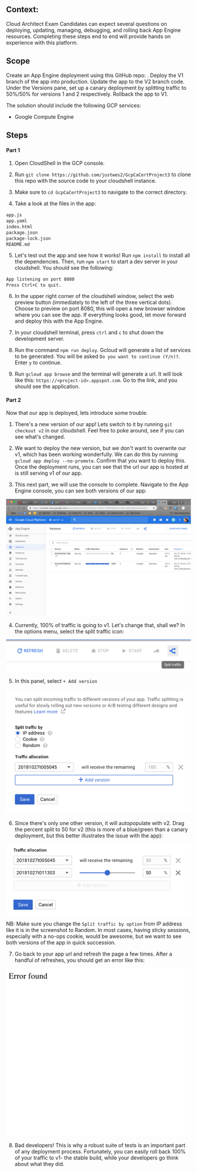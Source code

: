 Context:
--
Cloud Architect Exam Candidates can expect several questions on deploying, updating, managing, debugging, and rolling back App Engine resources. Completing these steps end to end will provide hands on experience with this platform.



Scope
--
Create an App Engine deployment using this GitHub repo: <coming soon>.
Deploy the V1 branch of the app into production.
Update the app to the V2 branch code.
Under the Versions pane, set up a canary deployment by splitting traffic to 50%/50% for versions 1 and 2 respectively.
Rollback the app to V1.

The solution should include the following GCP services:

- Google Compute Engine

Steps
--
#### Part 1

1. Open CloudShell in the GCP console.

2. Run `git clone https://github.com/justwes2/GcpCaCertProject3` to clone this repo with the source code to your cloudshell instance.

3. Make sure to `cd GcpCaCertProject3` to navigate to the correct directory.

4. Take a look at the files in the app:
```
app.js  
app.yaml  
index.html  
package.json  
package-lock.json  
README.md
```

5. Let's test out the app and see how it works! Run `npm install` to install all the dependencies. Then, run `npm start` to start a dev server in your cloudshell. You should see the following:
```
App listening on port 8080
Press Ctrl+C to quit.
```

6. In the upper right corner of the cloudshell window, select the web preview button (immediately to the left of the three vertical dots). Choose to preview on port 8080, this will open a new browser window where you can see the app. If everything looks good, let move forward and deploy this with the App Engine.

7. In your cloudshell terminal, press `ctrl` and `c` to shut down the development server.

8. Run the command `npm run deploy`. Gcloud will generate a list of services to be generated. You will be asked `Do you want to continue (Y/n)?`. Enter `y` to continue.

9. Run `gcloud app browse` and the terminal will generate a url. It will look like this: `https://<project-id>.appspot.com`. Go to the link, and you should see the application.

#### Part 2
Now that our app is deployed, lets introduce some trouble.

1. There's a new version of our app! Lets switch to it by running `git checkout v2` in our cloudshell. Feel free to poke around, see if you can see what's changed.

2. We want to deploy the new version, but we don't want to overwrite our v1, which has been working wonderfully. We can do this by running `gcloud app deploy --no-promote`. Confirm that you want to deploy this. Once the deployment runs, you can see that the url our app is hosted at is still serving v1 of our app.

3. This next part, we will use the console to complete. Navigate to the App Engine console, you can see both versions of our app:

![alt text](./screenshots/screen1.png "App Engine Console")

4. Currently, 100% of traffic is going to v1. Let's change that, shall we? In the options menu, select the split traffic icon:

![alt text](./screenshots/screen2.png "Options menu")

5. In this panel, select `+ Add version`

![alt text](./screenshots/screen3.png "Split traffic")

6. Since there's only one other version, it will autopopulate with v2. Drag the percent split to 50 for v2 (this is more of a blue/green than a canary deployment, but this better illustrates the issue with the app):

![alt text](./screenshots/screen4.png "50/50 split")

NB: Make sure you change the `Split traffic by option` from IP address like it is in the screenshot to Random. In most cases, having sticky sessions, especially with a no-ops cookie, would be awesome, but we want to see both versions of the app in quick succession.

7. Go back to your app url and refresh the page a few times. After a handful of refreshes, you should get an error like this:

![alt text](./screenshots/screen5.png "Error page")

8. Bad developers! This is why a robust suite of tests is an important part of any deployment process. Fortunately, you can easily roll back 100% of your traffic to v1- the stable build, while your developers go think about what they did.  
